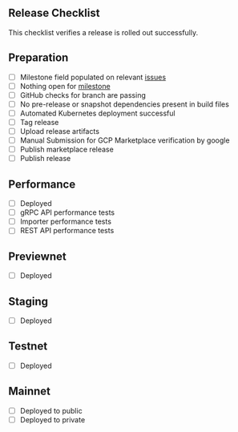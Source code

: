 ## Release Checklist

This checklist verifies a release is rolled out successfully.

## Preparation

- [ ] Milestone field populated on
  relevant [issues](https://github.com/hashgraph/hedera-mirror-node/issues?q=is%3Aclosed+no%3Amilestone+sort%3Aupdated-desc)
- [ ] Nothing open
  for [milestone](https://github.com/hashgraph/hedera-mirror-node/issues?q=is%3Aopen+sort%3Aupdated-desc+milestone%3A0.76.0)
- [ ] GitHub checks for branch are passing
- [ ] No pre-release or snapshot dependencies present in build files
- [ ] Automated Kubernetes deployment successful
- [ ] Tag release
- [ ] Upload release artifacts
- [ ] Manual Submission for GCP Marketplace verification by google
- [ ] Publish marketplace release
- [ ] Publish release

## Performance

- [ ] Deployed
- [ ] gRPC API performance tests
- [ ] Importer performance tests
- [ ] REST API performance tests

## Previewnet

- [ ] Deployed

## Staging

- [ ] Deployed

## Testnet

- [ ] Deployed

## Mainnet

- [ ] Deployed to public
- [ ] Deployed to private
